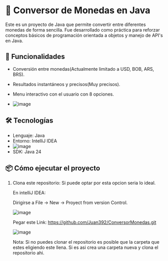 # 💱 Conversor de Monedas en Java

Este es un proyecto de Java que permite convertir entre diferentes monedas de forma sencilla. Fue desarrollado como práctica para reforzar conceptos básicos de programación orientada a objetos y manejo de API's en Java.

## 🚀 Funcionalidades

- Conversión entre monedas(Actualmente limitado a USD, BOB, ARS, BRS).
- Resultados instantáneos y precisos(Muy precisos).
- Menu interactivo con el usuario con 8 opciones.
  
- ![image](https://github.com/user-attachments/assets/f80b8bc6-4d90-4a68-b77e-5e5de4519033)



## 🛠️ Tecnologías

- Lenguaje: Java
- Entorno: IntelliJ IDEA
- ![image](https://github.com/user-attachments/assets/766a75bb-9933-4cc9-ab5a-023594d35eff)
- SDK: Java 24 

## 📦 Cómo ejecutar el proyecto

1. Clona este repositorio:
   Si puede optar por esta opcion seria lo ideal.
   
   En intelliJ IDEA:
   
   Dirigirse a File -> New -> Proyect from version Control.
   
   ![image](https://github.com/user-attachments/assets/25fb92d2-0899-44cb-9333-9821e48194d7)

   Pegar este Link: https://github.com/Juan392/ConversorMonedas.git
   
   ![image](https://github.com/user-attachments/assets/feaff499-0a18-498b-b3d1-db060b17f418)
   
   Nota: Si no puedes clonar el repositorio es posible que la carpeta que estes eligiendo este llena.
   Si es asi crea una carpeta nueva y clona el repositorio ahi.
